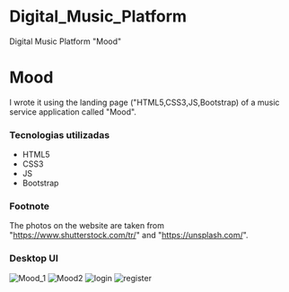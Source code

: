 # Digital_Music_Platform
Digital Music Platform "Mood"


# Mood
I wrote it using the landing page ("HTML5,CSS3,JS,Bootstrap) of a music service application called "Mood".


### Tecnologias utilizadas 
- HTML5
- CSS3
- JS
- Bootstrap

### Footnote
The photos on the website are taken from "https://www.shutterstock.com/tr/" and "https://unsplash.com/".

### Desktop UI
![Mood_1](https://user-images.githubusercontent.com/64138592/130333437-fd0bd9b9-149d-4634-a926-2529854261d7.png)
![Mood2](https://user-images.githubusercontent.com/64138592/130333439-9fd4294f-a6c2-4010-9a38-2bb8529894c0.png)
![login](https://user-images.githubusercontent.com/64138592/130361936-5c00cbf5-cd1a-40e7-b62b-fb79b445f513.png)
![register](https://user-images.githubusercontent.com/64138592/130361965-5f9ac9c4-7e86-499b-b485-11703abf1bbc.png)
